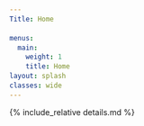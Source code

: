 ```yaml
---
Title: Home

menus:
  main:
    weight: 1
    title: Home
layout: splash
classes: wide
---
```



<div id="map" class="leafmap"></div>

<script type="text/javascript" src="assets/GeoJSON/WesternInterconnection.js"></script>
<script type="text/javascript" src="assets/GeoJSON/TexasInterconnection.js"></script>
<script type="text/javascript" src="assets/GeoJSON/NordicGrid.js"></script>
<script type="text/javascript" src="assets/GeoJSON/Russian.js"></script>
<script type="text/javascript" src="assets/GeoJSON/Baltic.js"></script>
<script type="text/javascript" src="assets/GeoJSON/NationalGrid.js"></script>
<script type="text/javascript" src="assets/GeoJSON/ContinentalEurope.js"></script>
<!--
	<script type="text/javascript" src="assets/GeoJSON/Irish.js"></script>
-->
<script type="text/javascript" src="assets/GeoJSON/Iceland.js"></script>
<script type="text/javascript" src="assets/GeoJSON/Faroe.js"></script>
<script type="text/javascript" src="assets/GeoJSON/Mallorca.js"></script>
<script type="text/javascript" src="assets/GeoJSON/GranCanaria.js"></script>
<script type="text/javascript" src="assets/GeoJSON/SouthAfrica.js"></script>

<script>



var viirs = 'VIIRS_SNPP_CorrectedReflectance_TrueColor';

var basemap = L.tileLayer('https://{s}.tile.openstreetmap.org/{z}/{x}/{y}.png', {
    'attribution': '&copy; <a href="https://osmlab.github.io/attribution-mark/copyright/?name={{ site.title }}">OpenStreetMap</a> contributors, <a href="https://creativecommons.org/licenses/by-sa/2.0/">CC-BY-SA</a>, Made with <a href="https://www.naturalearthdata.com/">Natural Earth</a>',
    'minZoom': 2,
    'maxZoom': 19
  });

var greenIcon = L.icon({
    iconUrl: 'assets/js/images/marker-icon-green.png',
    shadowUrl: 'assets/js/images/marker-shadow.png',
		iconSize:    [25, 41],
		iconAnchor:  [12, 41],
		popupAnchor: [1, -34],
		tooltipAnchor: [16, -28],
		shadowSize:  [41, 41]
});

var purpleIcon = L.icon({
    iconUrl: 'assets/js/images/marker-icon-purple.png',
    shadowUrl: 'assets/js/images/marker-shadow.png',
		iconSize:    [25, 41],
		iconAnchor:  [12, 41],
		popupAnchor: [1, -34],
		tooltipAnchor: [16, -28],
		shadowSize:  [41, 41]
});

var greenpurpleIcon = L.icon({
    iconUrl: 'assets/js/images/marker-icon-green-purple.png',
    shadowUrl: 'assets/js/images/marker-shadow.png',
		iconSize:    [25, 41],
		iconAnchor:  [12, 41],
		popupAnchor: [1, -34],
		tooltipAnchor: [16, -28],
		shadowSize:  [41, 41]
});

var greenblueIcon = L.icon({
    iconUrl: 'assets/js/images/marker-icon-green-blue.png',
    shadowUrl: 'assets/js/images/marker-shadow.png',
		iconSize:    [25, 41],
		iconAnchor:  [12, 41],
		popupAnchor: [1, -34],
		tooltipAnchor: [16, -28],
		shadowSize:  [41, 41]
});

var yellowIcon = L.icon({
    iconUrl: 'assets/js/images/marker-icon-yellow.png',
    shadowUrl: 'assets/js/images/marker-shadow.png',
		iconSize:    [25, 41],
		iconAnchor:  [12, 41],
		popupAnchor: [1, -34],
		tooltipAnchor: [16, -28],
		shadowSize:  [41, 41]
});

var TransnetBW      = L.marker([ 48.777111, 9.180770]),
    RTE             = L.marker([ 48.856666, 2.3522]),
		FinGrid         = L.marker([ 60.169857, 24.938379]);

var Cork     	      = L.marker([ 51.8, -8.4 ], {icon: greenIcon}),
    Reykjavik     	= L.marker([ 64.1, -21.7], {icon: greenIcon}),
    Vestmanna     	= L.marker([ 62.1, -7.1 ], {icon: greenIcon}),
    GranCanaria     = L.marker([ 28.1, -15.4], {icon: greenIcon}),
    PalmaMallorca 	= L.marker([ 39.5,  2.6 ], {icon: greenIcon}),
    London        	= L.marker([ 51.5, -0.00], {icon: greenblueIcon}),
    Lauris        	= L.marker([ 43.746460,  5.313320], {icon: greenIcon}),
		Split         	= L.marker([ 43.508133,  16.440193], {icon: greenIcon}),
		Erice         	= L.marker([ 38.036740,  12.583740], {icon: greenIcon}),
		Krakau        	= L.marker([ 51.205551,  16.211000], {icon: greenIcon}),
    Tallinn       	= L.marker([ 59.4,  24.7], {icon: greenIcon}),
    Stockholm     	= L.marker([ 59.3,  18.1], {icon: greenIcon}),
    SaltLake        = L.marker([ 40.6,-111.8], {icon: greenIcon}),
    College        	= L.marker([ 30.5, -96.3], {icon: greenIcon}),
    CapeTown        = L.marker([-33.9,  18.5], {icon: greenIcon}),
    StPetersburg    = L.marker([ 59.8,  30.3], {icon: greenIcon});


var	Karlsruhe     	= L.marker([ 49.0,  8.4 ], {icon: purpleIcon}),
    Oldenburg     	= L.marker([ 53.1,  8.2 ], {icon: purpleIcon}),
    Lisbon        	= L.marker([ 38.7, -9.1 ], {icon: greenpurpleIcon}),
    Istanbul      	= L.marker([ 41.0,  28.9], {icon: purpleIcon});

var Bekescsaba     	= L.marker([ 46.6,  21.0], {icon: yellowIcon}),
		Gyor          	= L.marker([ 47.6,  17.6], {icon: yellowIcon}),
		DTU1          	= L.marker([ 55.693589, 12.097191], {icon: yellowIcon}),
		DTU2          	= L.marker([ 56.162937, 10.203921], {icon: yellowIcon});


var KIT_logo = '<img src="assets/img/KIT_logo.jpg" width="45" height="45"/></br>'
var DTU_logo = '<img src="assets/img/DTU_logo.jpg" width="25" height="35"/></br>'
var NG_logo = '<img src="assets/img/NG_logo.jpg" width="100" height="35"/></br>'
var RTE_logo = '<img src="assets/img/RTE_logo.jpg" width="35" height="35"/></br>'
var TransNetBW_logo = '<img src="assets/img/TransNetBW_logo.jpg" width="100" height="35"/></br>'
var Fingrid_logo = '<img src="assets/img/Fingrid_logo.jpg" width="100" height="35"/></br>'
var MAVIR_logo = '<img src="assets/img/MAVIR_logo.jpg" width="45" height="35"/></br>'


// Cork.bindPopup('<b>Cork</b>, IE')
Reykjavik.bindPopup(KIT_logo + '<b>Reykjavik</b>, Iceland | Icelandic Grid</br> 2017-10-14 - 2017-10-20 | 5.6 days</br>  <a href="https://osf.io/sxph8/download">download</a> - 15.4 mb', {maxWidth:500})
Vestmanna.bindPopup(KIT_logo + '<b>Vestmanna</b>, Faroe Islands | Faroe Grid</br> 2019-11-03 - 2019-11-10 | 6.5 days</br> <a href="https://osf.io/a7h5b/download">download</a> - 24.5 mb', {maxWidth:500})
GranCanaria.bindPopup(KIT_logo + '<b>Las Palmas de Gran Canaria</b>, Spain | Gran Canarian Grid</br> 2018-02-04 - 2018-02-10 | 6.5 days</br> <a href="https://osf.io/wz42b/download">download</a> - 16.2 mb<hr/> 2018-11-25 - 2018-11-26 | 1.5 days </br> <a href="https://osf.io/rukat/download">download</a> - 4.4 mb', {maxWidth:500})
PalmaMallorca.bindPopup(KIT_logo + '<b>Palma de Mallorca</b>, Spain | Mallorcan Grid</br> 2019-09-29 - 2019-12-31 | 94.0 days </br> <a href="https://osf.io/2qn9k/download">download</a> - 324 mb', {maxWidth:500})
London.bindPopup(KIT_logo + '<b>London</b>, United Kingdom | National Grid</br> 2019-03-04 - 2019-03-07 | 3.5 days </br> <a href="https://osf.io/cfv47/download">download</a> - 9.2 mb<hr/> 2019-11-10 - 2019-12-31 | 51.1 days </br> <a href="https://osf.io/h5ydu/download">download</a> - 135 mb<hr/>' + NG_logo + 'From January 2014 - December 2019</br> <a href="database/#great-britain">link to database</a> - 702.8 mb - 1 sec resolution', {maxWidth:500})
Lauris.bindPopup(KIT_logo + '<b>Lauris</b>, France | Continental Europe</br> 2019-04-16 - 2019-04-27 | 12.0 days</br> <a href="https://osf.io/hfsrz/download">download</a> - 41.2 mb', {maxWidth:500})
Split.bindPopup(KIT_logo + '<b>Split</b>, Croatia | Continental Europe</br> 2019-04-09 - 2019-04-12 | 4.0 days</br> <a href="https://osf.io/r9eh6/download">download</a> - 13.5 mb', {maxWidth:500})
Erice.bindPopup(KIT_logo + '<b>Erice</b>, Italy | Continental Europe</br> 2019-07-02 - 2019-07-06 | 5.0 days</br> <a href="https://osf.io/c754b/download">download</a> - 17.1 mb', {maxWidth:500})
Krakau.bindPopup(KIT_logo + '<b>Krakau</b>, Poland | Continental Europe</br> 2019-04-04 - 2019-04-07 | 4.0 days</br> <a href="https://osf.io/wq3te/download">download</a> - 13.6 mb', {maxWidth:500})
Tallinn.bindPopup(KIT_logo + '<b>Tallinn</b>, Estonia | Baltic Grid</br> 2019-03-25 - 2019-04-17 | 22.9 days</br> <a href="https://osf.io/t5ske/download">download</a> - 79.0 mb', {maxWidth:500})
Stockholm.bindPopup(KIT_logo + '<b>Stockholm</b>, Sweden | Nordic Grid</br> 2019-05-06 - 2019-05-13 | 6.7 days</br> <a href="https://osf.io/e2xfb/download">download</a> - 23.1 mb', {maxWidth:500})
SaltLake.bindPopup(KIT_logo + '<b>Salt Lake City</b>, USA | Western Interconnection</br> 2019-05-19 - 2019-05-25 | 6.4 days</br> <a href="https://osf.io/8rp4v/download">download</a> - 16.5 mb', {maxWidth:500})
College.bindPopup(KIT_logo + '<b>College Station</b>, USA | Texas Interconnection</br> 2019-05-15 - 2019-05-16 | 1.4 days</br> <a href="https://osf.io/t5wxz/download">download</a> - 3.7 mb<hr/>2019-05-20 - 2019-05-23 | 3.7 days</br> <a href="https://osf.io/zngy8/download">download</a> - 9.6 mb', {maxWidth:500})
CapeTown.bindPopup(KIT_logo + '<b>Cape Town</b>, South Africa | South African Grid</br> 2017-11-19 - 2017-11-28 | 9.5 days</br> <a href="https://osf.io/gzk7d/download">download</a> - 27.0 mb', {maxWidth:500})
StPetersburg.bindPopup(KIT_logo + '<b>St. Petersburg</b>, Russia | Russian Grid</br>2019-04-30 - 2019-05-12 | 13.0 days</br> <a href="https://osf.io/tvsyc/download">download</a> - 44.5 mb', {maxWidth:500})

// Independent Measurements
Bekescsaba.bindPopup(MAVIR_logo + '<b>Békéscsaba</b>, Hungary | Continental Europe</br> 2019-07-09 - 2019-07-15 | 8 days</br> <a href="https://osf.io/pywx7/download">download</a> - 19.2 mb', {maxWidth:500})
Gyor.bindPopup(MAVIR_logo + '<b>Győr</b>, Hungary | Continental Europe</br> 2019-07-09 - 2019-07-15 | 7 days</br> <a href="https://osf.io/u9ekr/download">download</a> - 18.8 mb</br> See data: Karlsruhe, Oldenburg, Lisbon, Istanbul', {maxWidth:500})
DTU1.bindPopup(DTU_logo + '<b>Zealand</b>, Denmark | Nordic Grid</br> 2018-01-01 - 2018-12-31 | 365 days</br> <a href="database/#denmark-1">link to database</a> - 150.8 mb</br> <hr/> 2019-01-01 - 2019-12-31 | 365 days</br> <a href="database/#denmark-1">link to database</a> - 298.1 mb</br>', {maxWidth:500})
DTU2.bindPopup(DTU_logo + '<b>Central Jutland</b>, Denmark | Continental Europe</br> 2019-01-01 - 2019-12-31 | 365 days</br> <a href="database/#denmark">link to database</a> - 286.1 mb</br>', {maxWidth:500})

// Sync Measurements
Karlsruhe.bindPopup(KIT_logo + '<b>Karlsruhe</b>, Germany | Continental Europe</br> 2019-07-09 - 2019-08-18 | 41.0 days</br> <a href="https://osf.io/p5xyr/download">download</a> - 218 mb [4 locations synchronously]</br> See data: Békéscsaba, Győr, Hungary', {maxWidth:500})
Oldenburg.bindPopup(KIT_logo + '<b>Oldenburg</b>, Germany | Continental Europe</br> 2019-07-10 - 2019-08-07 | 41.0 days</br> <a href="https://osf.io/p5xyr/download">download</a> - 218 mb [4 locations synchronously]</br> See data: Békéscsaba, Győr, Hungary', {maxWidth:500})
Lisbon.bindPopup(KIT_logo + '<b>Lisbon</b>, Portugal | Continental Europe</br> 2019-07-09 - 2019-08-18 | 41.0 days</br> <a href="https://osf.io/p5xyr/download">download</a> - 218 mb [4 locations synchronously]</br> See data: Békéscsaba, Győr, Hungary<hr/> 2018-02-14 - 2018-02-21 | 6.8 days</br> <a href="https://osf.io/5zgwn/download">download</a> - 16.8 mb', {maxWidth:500})
Istanbul.bindPopup(KIT_logo + '<b>Istanbul</b>, Turkey | Continental Europe</br> 2019-07-09 - 2019-08-16 | 41.0 days</br> <a href="https://osf.io/p5xyr/download">download</a> - 218 mb [4 locations synchronously]</br> See data: Békéscsaba, Győr, Hungary', {maxWidth:500})


// TSO data
TransnetBW.bindPopup(TransNetBW_logo + '<b>Stuttgart</b>, Germany | Continental Europe</br> From July 2011 - March 2020</br> <a href="database/#continental-europe">link to database</a> - 1.1 gb - 1 sec resolution')
RTE.bindPopup(RTE_logo + '<b>Paris</b>, France | Continental Europe</br> From October 2014 - May 2020</br> <a href="database/#continental-europe">link to database</a> - 100.7 mb - 10 sec resolution')
FinGrid.bindPopup(Fingrid_logo + '<b>Helsinki</b>, Finland | Nordic Grid </br> From January 2015 - December 2019</br> <a href="database/#finland">link to database</a> - 5.1 gb - 0.1 sec resolution')


var SynchMeasurements = [
		[[49.0,  8.4],[53.1,  8.2]],
		[[49.0,  8.4],[38.7, -9.1]],
		[[49.0,  8.4],[41.0, 28.9]]
];

var SemiSynchMeasurements = [
    [[49.0,  8.4],[46.6,  21.0]],
		[[49.0,  8.4],[47.6,  17.6]]
];


var SynchMeasurementsLines = L.polyline(SynchMeasurements, {color: 'purple'})
var SemiSynchMeasurementsLines = L.polyline(SemiSynchMeasurements, {color: 'purple', dashArray: '6'})

var Europe = L.layerGroup([FinGrid, TransnetBW, RTE, Reykjavik, Vestmanna, GranCanaria, PalmaMallorca, Karlsruhe, Oldenburg, Lisbon, Istanbul, London, Lauris, Split, Erice, Krakau, Tallinn, Stockholm, Bekescsaba, Gyor, StPetersburg, DTU1, DTU2, SynchMeasurementsLines, SemiSynchMeasurementsLines]);

var NorthAmerica = L.layerGroup([SaltLake, College]);

var Africa = L.layerGroup([CapeTown]);

// Deploy map

var map = L.map('map', {
  'center': [25, -5],
  'zoom': 2,
  'layers': [basemap, Europe, NorthAmerica, Africa]
});

// GeoJSONs

L.geoJson(WesternInterconnectionGeo, {style: style, onEachFeature: onEachFeature}).addTo(map);
L.geoJson(TexasInterconnectionGeo, {style: style, onEachFeature: onEachFeature}).addTo(map);
L.geoJson(NordicGridGeo, {style: style, onEachFeature: onEachFeature}).addTo(map);
L.geoJson(RussianGeo, {style: style, onEachFeature: onEachFeature}).addTo(map);
L.geoJson(BalticGeo, {style: style, onEachFeature: onEachFeature}).addTo(map);
L.geoJson(NationalGridGeo, {style: style, onEachFeature: onEachFeature}).addTo(map);
L.geoJson(ContinentalEuropeGeo, {style: style, onEachFeature: onEachFeature}).addTo(map);
// L.geoJson(IrishGeo, {style: style, onEachFeature: onEachFeature}).addTo(map);
L.geoJson(IcelandGeo, {style: style, onEachFeature: onEachFeature}).addTo(map);
L.geoJson(FaroeGeo, {style: style, onEachFeature: onEachFeature}).addTo(map);
L.geoJson(MallorcaGeo, {style: style, onEachFeature: onEachFeature}).addTo(map);
L.geoJson(GranCanariaGeo, {style: style, onEachFeature: onEachFeature}).addTo(map);
L.geoJson(SouthAfricaGeo, {style: style, onEachFeature: onEachFeature}).addTo(map);




// Layers and layer control

var LayerOfMap = { "<span style='color: black'><b>OpenStreetMap</b></span>": basemap };

var overlayMaps = {
    "<span style='color: black'>Europe</span>": Europe,
		"<span style='color: black'>North America</span>": NorthAmerica,
		"<span style='color: black'>Africa</span>": Africa
};

L.control.layers(LayerOfMap, overlayMaps).addTo(map);






// General properties


SynchMeasurementsLines.bindPopup("Synchronous Measurements between Karlsruhe, Oldenburg, Lisbon, and Istanbul. Békéscsaba and Győr, Hungary, also have recording, but not GPS synchronised.")

SemiSynchMeasurementsLines.bindPopup("Measurements in Békéscsaba and Győr, Hungary, in the same time frame as between Karlsruhe, Oldenburg, Lisbon, and Istanbul.")


// Power-grids

function style(feature) {
    return {
        fillColor: feature.colour,
        weight: 0,
        fillOpacity: 0.4
    };
}

var info = L.control();

info.onAdd = function (map) {
    this._div = L.DomUtil.create('div', 'info'); // create a div with a class "info"
    this.update();
    return this._div;
};

info.update = function (props) {
    this._div.innerHTML = '<h9>Synchronous Areas</h9><br />' +  (props ?
        '<b><h9>' + props.name + '</h9></b><br />'
        : '<h9>Hover over an area</h9>');
};

function highlightFeature(e) {
		var layer = e.target;
    info.update(layer.feature.properties);
}

function resetHighlight(e) { info.update(); }

function onEachFeature(feature, layer) {
    layer.on({
        mouseover: highlightFeature,
        mouseout: resetHighlight
    });
}

var legend = L.control({position: 'bottomleft'});

legend.onAdd = function (map) {

    var div = L.DomUtil.create('div', 'info legend'),
        grades = [0, 10, 20, 50, 100, 200, 500, 1000],
        labels = [];

    div.innerHTML = '<img id="x" src="assets/js/images/marker-icon-purple.png" width="20" height="20"/>' + '<h9>  Synchronous Measurements</h9></br>' +
		'<img id="x" src="assets/js/images/marker-icon-green.png" width="20" height="20"/>' + '<h9>  Standalone Measurements</h9></br>' +
		'<img id="x" src="assets/js/images/marker-icon.png" width="20" height="20"/>' + '<h9>  TSO Open Data Measurements</h9></br>'+
		'<img id="x" src="assets/js/images/marker-icon-yellow.png" width="20" height="20"/>' + '<h9>  Independent Measurements</h9>';

    return div;
};

legend.addTo(map);
info.addTo(map);

</script>


{% include_relative details.md %}
